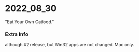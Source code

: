 # 2022_08_30
"Eat Your Own Catfood."

### Extra Info

although #2 release, but Win32 apps are not changed. Mac only.
